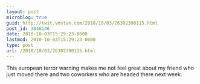 ```yaml
---
layout: post
microblog: true
guid: http://twit.vmstan.com/2010/10/03/26302390115.html
post_id: 3046146
date: 2010-10-03T15:29:23-0600
lastmod: 2010-10-03T15:29:23-0600
type: post
url: /2010/10/03/26302390115.html
---
```

This european terror warning makes me not feel great about my friend who just moved there and two coworkers who are headed there next week.
